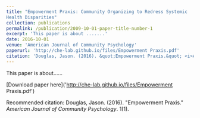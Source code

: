 ```yaml
---
title: "Empowerment Praxis: Community Organizing to Redress Systemic
Health Disparities"
collection: publications
permalink: /publication/2009-10-01-paper-title-number-1
excerpt: 'This paper is about .......'
date: 2016-10-01
venue: 'American Journal of Community Psychology'
paperurl: 'http://che-lab.github.io/files/Empowerment Praxis.pdf'
citation: 'Douglas, Jason. (2016). &quot;Empowerment Praxis.&quot; <i>American Journal of Community Psychology</i>. 1(1).'
---
```

This paper is about......

[Download paper here]('http://che-lab.github.io/files/Empowerment Praxis.pdf')

Recommended citation: Douglas, Jason. (2016). "Empowerment Praxis." <i>American Journal of Community Psychology</i>. 1(1).